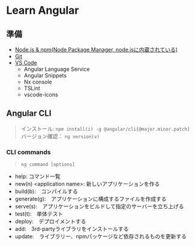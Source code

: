# Learn Angular

## 準備

* [Node.js & npm(Node Package Manager, node.jsに内蔵されている)](https://nodejs.org/ja/)
* [Git](https://git-scm.com/downloads)
* [VS Code](https://code.visualstudio.com/download)
  * Angular Language Service
  * Angular Snippets
  * Nx console
  * TSLint
  * vscode-icons

## Angular CLI

> インストール: `npm install(i) -g @angular/cli[@major.minor.patch]`  
> バージョン確認： `ng version(v)`

### CLI commands

> `ng command [options]`

* help: コマンド一覧
* new(n) \<application name>: 新しいアプリケーションを作る
* build(b):　コンパイルする
* generate(g):　アプリケーションに構成するファイルを作成する
* serve(s):　アプリケーションをビルドして指定のサーバーを立ち上げる
* test(t):　単体テスト
* deploy:　デプロイメントする
* add:　3rd-partyライブラリをインストールする
* update:　ライブラリー、npmパッケージなど依存されるものを更新する

